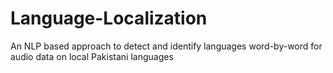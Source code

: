 # Language-Localization
An NLP based approach to detect and identify languages word-by-word for audio data on local Pakistani languages
